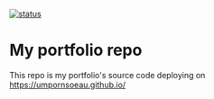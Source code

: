 <a href="https://github.com/umpornsoeau/website/actions?query=DeployToGithubPage"><img alt="status" src="https://github.com/umpornsoeau/website/workflows/DeployToGithubPage/badge.svg"></a>

# My portfolio repo

This repo is my portfolio's source code deploying on https://umpornsoeau.github.io/
